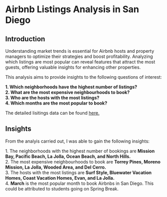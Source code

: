 <!DOCTYPE html>
<html>
<h1>Airbnb Listings Analysis in San Diego</h1>
<h2>Introduction</h2>
<p>Understanding market trends is essential for Airbnb hosts and property managers to optimize their strategies and boost profitability. Analyzing which listings are most popular can reveal features that attract the most guests, offering valuable insights for enhancing other properties.</p>

<p>This analysis aims to provide insights to the following questions of interest:</p>
<p><b>
      1. Which neighborhoods have the highest number of listings? 
  <br>2. What are the most expensive neighbourhoods to book?
  <br>3. Who are the hosts with the most listings?
  <br>4. Which months are the most popular to book?
</b></p>

<p>The detailed lisitings data can be found <a href="https://insideairbnb.com/get-the-data/">here.</a>

<h2>Insights</h2>
<p>From the analyis carried out, I was able to gain the following insights:</p>
<p>
            1. The neighborhoods with the highest number of bookings are <b>Mission Bay, Pacific Beach, La Jolla, Ocean Beach, and North Hills.</b>
      <br> 2. The most expensive neighbourhoods to book are <b>Torrey Pines, Moreno Mission, La Jolla, Wooded Area, and Del Cerro.</b>
      <br> 3. The hosts with the most listings are <b>Surf Style, Bluewater Vacation Homes, Coast Vacation Homes, Evan, and La Jolla.</b>
      <br> 4. <b>March</b> is the most popular month to book Airbnbs in San Diego. This could be attributed to students going on Spring Break.
</p>

</html>
